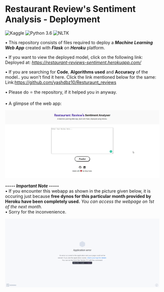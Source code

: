 # Restaurant Review's Sentiment Analysis - Deployment
![Kaggle](https://img.shields.io/badge/Dataset-Kaggle-blue.svg) ![Python 3.6](https://img.shields.io/badge/Python-3.6-brightgreen.svg) ![NLTK](https://img.shields.io/badge/Library-NLTK-orange.svg)

• This repository consists of files required to deploy a ___Machine Learning Web App___ created with ___Flask___ on ___Heroku___ platform.

• If you want to view the deployed model, click on the following link:<br />
Deployed at: _https://restaurant-reviews-sentiment.herokuapp.com/_

• If you are searching for __Code__, __Algorithms used__ and __Accuracy__ of the model.. you won't find it here. Click the link mentioned below for the same:<br />
Link:https://github.com/yashdbz10/Resturaunt_reviews

• Please do ⭐ the repository, if it helped you in anyway.

• A glimpse of the web app:

![GIF](readme_resources/restaurant-review-web-app.gif)

_**----- Important Note -----**_<br />
• If you encounter this webapp as shown in the picture given below, it is occuring just because **free dynos for this particular month provided by Heroku have been completely used.** _You can access the webpage on 1st of the next month._<br />
• Sorry for the inconvenience.

![Heroku-Error](readme_resources/application-error-heroku.png)
